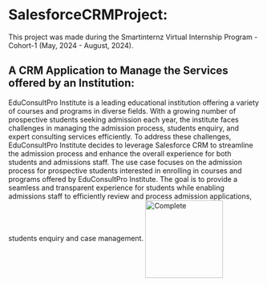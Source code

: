 # SalesforceCRMProject:
This project was made during the Smartinternz Virtual Internship Program - Cohort-1 (May, 2024 - August, 2024).
## A CRM Application to Manage the Services offered by an Institution:
EduConsultPro Institute is a leading educational institution offering a variety of courses and programs in diverse fields. With a growing number of prospective students seeking admission each year, the institute faces challenges in managing the admission process, students enquiry, and expert consulting services efficiently. To address these challenges, EduConsultPro Institute decides to leverage Salesforce CRM to streamline the admission process and enhance the overall experience for both students and admissions staff.
The use case focuses on the admission process for prospective students interested in enrolling in courses and programs offered by EduConsultPro Institute. The goal is to provide a seamless and transparent experience for students while enabling admissions staff to efficiently review and process admission applications, students enquiry and case management.
<img align="center" alt="Complete" width="155" src="[https://mir-s3-cdn-cf.behance.net/project_modules/hd/52a74048376295.589658726148d.gif](https://www.citypng.com/public/uploads/preview/hd-green-completed-stamp-png-701751694628082vf1nrr2aij.png)">
